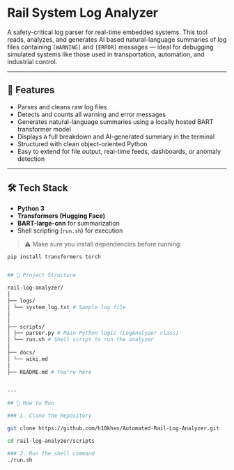 # Rail System Log Analyzer

A safety-critical log parser for real-time embedded systems. This tool reads, analyzes, and generates AI based natural-language summaries of log files containing `[WARNING]` and `[ERROR]` messages — ideal for debugging simulated systems like those used in transportation, automation, and industrial control.

---

## 🔧 Features

- Parses and cleans raw log files
- Detects and counts all warning and error messages
- Generates natural-language summaries using a locally hosted BART transformer model
- Displays a full breakdown and AI-generated summary in the terminal
- Structured with clean object-oriented Python
- Easy to extend for file output, real-time feeds, dashboards, or anomaly detection

---

## 🛠 Tech Stack

- **Python 3**
- **Transformers (Hugging Face)**
- **BART-large-cnn** for summarization
- Shell scripting (`run.sh`) for execution

> ⚠️ Make sure you install dependencies before running:
```bash
pip install transformers torch


## 📂 Project Structure

rail-log-analyzer/
│
├── logs/
│ └── system_log.txt # Sample log file
│
│
├── scripts/
│ ├── parser.py # Main Python logic (LogAnalyzer class)
│ └── run.sh # Shell script to run the analyzer
│
├── docs/
│ └── wiki.md 
│
├── README.md # You're here 


---

## 🚀 How to Run

### 1. Clone the Repository

git clone https://github.com/h10khxn/Automated-Rail-Log-Analyzer.git

cd rail-log-analyzer/scripts

### 2. Run the shell command
./run.sh
